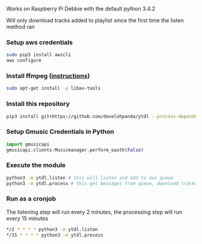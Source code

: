 Works on Raspberry Pi Debbie with the default python 3.4.2

Will only download tracks added to playlist since the first time the listen method ran

### Setup aws credentials
``` bash
sudo pip3 install awscli
aws configure
```
### Install ffmpeg ([instructions](https://sebastian.korotkiewicz.eu/2016/09/30/ffmpeg-on-raspbian-raspberry-pi/))
``` bash
sudo apt-get install -y libav-tools
```

### Install this repository
``` bash
pip3 install git+https://github.com/develohpanda/ytdl --process-dependency-links
```

### Setup Gmusic Credentials in Python
``` python
import gmusicapi
gmusicapi.clients.Musicmanager.perform_oauth(False)
```

### Execute the module
``` bash
python3 -m ytdl.listen # this will listen and add to aws queue
python3 -m ytdl.process # this get messages from queue, download tracks, and upload to GPlay
```

### Run as a cronjob
The listening step will run every 2 minutes, the processing step will run every 15 minutes
``` bash
*/2 * * * * python3 -m ytdl.listen
*/15 * * * * python3 -m ytdl.process
```